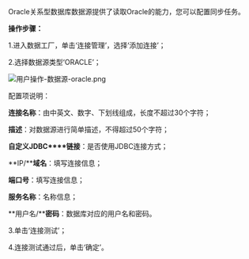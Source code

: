 Oracle关系型数据库数据源提供了读取Oracle的能力，您可以配置同步任务。

**操作步骤：**

1.进入数据工厂，单击‘连接管理’，选择‘添加连接’；

2.选择数据源类型‘ORACLE’；

![用户操作-数据源-oracle.png](http://img1.jcloudcs.com/cms/0120f76f-2117-476a-87ce-5322b076eea620180413191430.png)

配置项说明：

**连接名称**：由中英文、数字、下划线组成，长度不超过30个字符；

**描述**：对数据源进行简单描述，不得超过50个字符；

**自定义JDBC****链接**：是否使用JDBC连接方式；

**IP/****域名**：填写连接信息；

**端口号**：填写连接信息；

**服务名称**：名称信息；

**用户名/****密码**：数据库对应的用户名和密码。

3.单击‘连接测试’；

4.连接测试通过后，单击‘确定’。